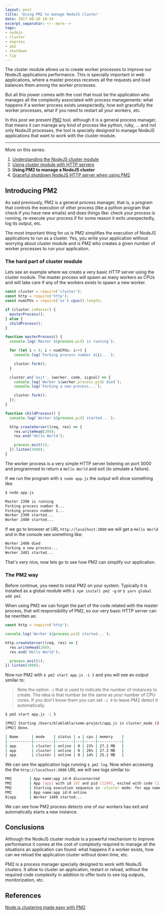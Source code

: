 ```yaml
---
layout: post
title: 'Using PM2 to manage NodeJS cluster'
date: 2017-08-20 10:34
excerpt_separator: <!--more-->
tags:
- nodejs
- cluster
- express
- pm2
- shutdown
- tip
---
```


The cluster module allows us to create worker processes to improve our NodeJS applications performance. This is specially important in web applications, where a master process receives all the requests and load balances them among the worker processes.

But all this power comes with the cost that must be the application who manages all the complexity associated with process managements: what happens if a worker process exists unexpectedly, how exit gracefully the worker processes, what if you need to restart all your workers, etc.

In this post we present [PM2](http://pm2.keymetrics.io) tool. although it is a general process manager, that means it can manage any kind of process like python, ruby, ... and not only NodeJS processes, the tool is specially designed to manage NodeJS applications that want to work with the cluster module.

<!--more-->

---
More on this series:

1. [Understanding the NodeJS cluster module](/blog/20170812/understanding-the-nodejs-cluster-module)
2. [Using cluster module with HTTP servers](/blog/20170818/using-cluster-module-with-http-servers)
3. **Using PM2 to manage a NodeJS cluster**
4. [Graceful shutdown NodeJS HTTP server when using PM2](/blog/20170827/graceful-shutdown-node-processes)

## Introducing PM2

As said previously, PM2 is a general process manager, that is, a program that controls the execution of other process (like a python program that check if you have new emails) and does things like: check your process is running, re-execute your process if for some reason it exits unexpectedly, log its output, etc.

The most important thing for us is PM2 simplifies the execution of NodeJS applications to run as a cluster. Yes, you write your application without worrying about cluster module and is PM2 who creates a given number of worker processes to run your application.

### The hard part of cluster module

Lets see an example where we create a very basic HTTP server using the cluster module. The master process will spawn as many workers as CPUs and will take care if any of the workers exists to spawn a new worker.

```javascript
const cluster = require('cluster');
const http = require('http');
const numCPUs = require('os').cpus().length;

if (cluster.isMaster) {
  masterProcess();
} else {
  childProcess();  
}

function masterProcess() {
  console.log(`Master ${process.pid} is running`);

  for (let i = 0; i < numCPUs; i++) {
    console.log(`Forking process number ${i}...`);

    cluster.fork();
  }

  cluster.on('exit', (worker, code, signal) => {
    console.log(`Worker ${worker.process.pid} died`);
    console.log(`Forking a new process...`);

    cluster.fork();
  });
}

function childProcess() {
  console.log(`Worker ${process.pid} started...`);

  http.createServer((req, res) => {
    res.writeHead(200);
    res.end('Hello World');

    process.exit(1);
  }).listen(3000);
}
```

The worker process is a very simple HTTP server listening on port 3000 and programmed to return a `Hello World` and exit (to simulate a failure).

If we run the program with `$ node app.js` the output will show something like:

```bash
$ node app.js

Master 2398 is running
Forking process number 0...
Forking process number 1...
Worker 2399 started...
Worker 2400 started...
```

If we go to browser at URL `http://localhost:3000` we will get a `Hello World` and in the console see something like:

```bash
Worker 2400 died
Forking a new process...
Worker 2401 started...
```

That's very nice, now lets go to see how PM2 can simplify our application.

### The PM2 way

Before continue, you need to instal PM2 on your system. Typically it is installed as a global module with `$ npm install pm2 -g` or `$ yarn global add pm2`.

When using PM2 we can forget the part of the code related with the master process, that will responsibility of PM2, so our very basic HTTP server can be rewritten as:

```javascript
const http = require('http');

console.log(`Worker ${process.pid} started...`);

http.createServer((req, res) => {
  res.writeHead(200);
  res.end('Hello World');

  process.exit(1);
}).listen(3000);
```

Now run PM2 with `$ pm2 start app.js -i 3` and you will see an output similar to:

> Note the option `-i` that is used to indicate the number of instances to create. The idea is that number be the same as your number of CPU cores. If you don't know them you can set `-i 0` to leave PM2 detect it automatically.

```bash
$ pm2 start app.js -i 3

[PM2] Starting /Users/blablabla/some-project/app.js in cluster_mode (3 instances)
[PM2] Done.

| Name      | mode    | status | ↺ | cpu | memory    |
| ----------|---------|--------|---|-----|-----------|
| app       | cluster | online | 0 | 23% | 27.1 MB   |
| app       | cluster | online | 0 | 26% | 27.3 MB   |
| app       | cluster | online | 0 | 14% | 25.1 MB   |
```

We can see the application logs running `$ pm2 log`. Now when accessing the the `http://localhost:3000` URL we will see logs similar to:

```bash
PM2        | App name:app id:0 disconnected
PM2        | App [app] with id [0] and pid [1299], exited with code [1] via signal [SIGINT]
PM2        | Starting execution sequence in -cluster mode- for app name:app id:0
PM2        | App name:app id:0 online
0|app      | Worker 1489 started...
```

We can see how PM2 process detects one of our workers has exit and automatically starts a new instance.

## Conclusions

Although the NodeJS cluster module is a powerful mechanism to improve performance it comes at the cost of complexity required to manage all the situations an application can found: what happens if a worker exists, how can we reload the application cluster without down time, etc.

PM2 is a process manager specially designed to work with NodeJS clusters. It allow to cluster an application, restart or reload, without the required code complexity in addition to offer tools to see log outputs, monitorization, etc.

## References

[Node.js clustering made easy with PM2](https://keymetrics.io/2015/03/26/pm2-clustering-made-easy/)
